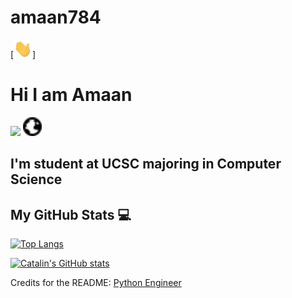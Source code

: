 # amaan784

[<img src="https://raw.githubusercontent.com/ABSphreak/ABSphreak/master/gifs/Hi.gif" width="30px">]
# Hi I am Amaan
[<img height="30" src = "https://www.oiml.org/en/ressources/logos/linkedin-icon-small.png/@@images/image.png">][linkedin] 
[<img height="30" src="https://raw.githubusercontent.com/iconic/open-iconic/master/svg/globe.svg" />][website]

## I'm student at UCSC majoring in Computer Science

[website]: https://amaan784.github.io/
[linkedin]: https://www.linkedin.com/in/amaansheikh21/


## My GitHub Stats 💻

[![Top Langs](https://github-readme-stats.vercel.app/api/top-langs/?username=amaan784&hide=java&theme=dracula)](https://github.com/anuraghazra/github-readme-stats)

[![Catalin's GitHub stats](https://github-readme-stats.vercel.app/api?username=amaan784&theme=dracula)](https://github.com/anuraghazra/github-readme-stats)


Credits for the README: [Python Engineer](https://github.com/python-engineer)